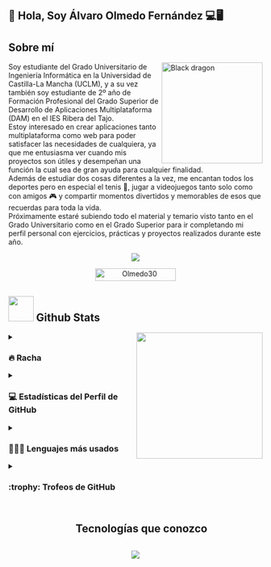 ## 👋 Hola, Soy Álvaro Olmedo Fernández 💻🖥️

## **Sobre mí**

<div>
  <img align="right" width="200" alt="Black dragon" src="https://i.pinimg.com/originals/5f/29/30/5f293030b863a0c6f927959f7c57d3bc.jpg">
Soy estudiante del Grado Universitario de Ingeniería Informática en la Universidad de Castilla-La Mancha (UCLM), y a su vez también soy estudiante de 2º año de Formación Profesional del Grado Superior de Desarrollo de Aplicaciones Multiplataforma (DAM) en el IES Ribera del Tajo. <br>
Estoy interesado en crear aplicaciones tanto multiplataforma como web para poder satisfacer las necesidades de cualquiera, ya que me entusiasma ver cuando mis proyectos son útiles y desempeñan una función la cual sea de gran ayuda para cualquier finalidad.<br>
Además de estudiar dos cosas diferentes a la vez, me encantan todos los deportes pero en especial el tenis 🎾, jugar a videojuegos tanto solo como con amigos 🎮 y compartir momentos divertidos y memorables de esos que recuerdas para toda la vida.<br>
Próximamente estaré subiendo todo el material y temario visto tanto en el Grado Universitario como en el Grado Superior para ir completando mi perfil personal con ejercicios, prácticas y proyectos realizados durante este año.<br>

<!--Texto escribiendose y borrandose: Activo y listo;Preparado para aprender cosas nuevas cada día;Muy entusiasta;Siempre es bueno divertirse a menudo;Estudiante muy novato xD-->
<p align="center">
  <a href="https://github.com/DenverCoder1/readme-typing-svg"><img src="https://readme-typing-svg.herokuapp.com?font=Time+New+Roman&color=%23C8BE25&size=25&center=true&vCenter=true&width=600&height=100&lines=Activo+y+listo;Preparado+para+aprender+cosas+nuevas;Muy+entusiasta;Siempre+es+bueno+divertirse+a+menudo;Estudiante+muy+novato+xD"></a>
</p>

<!--Vistas del perfil-->
<p align="center"> 
	<img src="https://komarev.com/ghpvc/?username=Olmedo30&label=Profile%20views&color=0047AB&style=plastic?" alt="Olmedo30" height=25px, width=160px/> 
</p>
<!---Poner el snake de la actividad que me hace gracias-->

<!--Stats de GitHub-->
## <picture> <img src = "https://github.com/7oSkaaa/7oSkaaa/blob/main/Images/Statistics.gif?raw=true" width = 50px> </picture> Github Stats

<!--Poner fotos que vaya encontrando por ahí interesantes-->
<picture> <img align="right" src="https://github.com/7oSkaaa/7oSkaaa/blob/main/Images/Right_Side.gif?raw=true" width = 250px></picture>
<details><summary><h3>🔥 Racha </h3></summary>
<p align="center"><img src="https://github-readme-streak-stats.herokuapp.com/?user=Olmedo30&theme=tokyonight_duo" alt="7oSkaaa" /></p>
</details>
  
<details><summary><h3>💻 Estadísticas del Perfil de GitHub</h3></summary>
	
<p align="center">
    <a href="https://github.com/anuraghazra/github-readme-stats">
	    <img alt="7oSkaaa's Github Stats" src="https://github-readme-stats.vercel.app/api?username=Olmedo30&show_icons=true&count_private=true&locale=en&theme=tokyonight&layout=compact" height="230px"/></a>  
<br/>
  </p>
</details>
<details><summary><h3>👨🏻‍💻 Lenguajes más usados </h3></summary>
<img src="https://github-readme-stats.vercel.app/api/top-langs?username=Olmedo30&langs_count=10&show_icons=true&locale=en&theme=tokyonight" alt="7oSkaaa" height="230px"/>
</details>
<details><summary> <h3> :trophy: Trofeos de GitHub </h3></summary>
	
<p align="center"> <a href="https://github.com/ryo-ma/github-profile-trophy"><img src="https://github-profile-trophy.vercel.app/?username=Olmedo30&layout=compact&theme=tokyonight&column=4&margin-w=15&margin-h=15" alt="7oskaaa" /></a> 
</p>
</details>
<div id="user-content-toc">
  <ul align="center">
    <summary><h2 style="display: inline-block">Tecnologías que conozco</h2></summary>
  </ul>
</div>

</div>
<!--Iconos de lenguajes y tecnologías que conozco: https://github.com/tandpfun/skill-icons#readme-->

<p align="center">
  <a href="https://skillicons.dev">
    <img src="https://skillicons.dev/icons?i=aws,css,discord,eclipse,html,git,java,js,ps,python" />
  </a>
</p>
